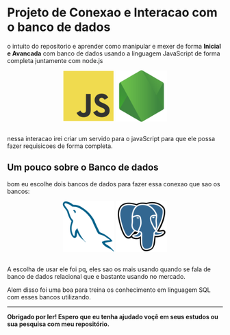 # Projeto de Conexao e Interacao com o banco de dados 

o intuito do repositorio e aprender como manipular e mexer de forma **Inicial e Avancada** com banco de dados usando a linguagem JavaScript de forma completa juntamente com node.js

<div align="center" style="display: inline_block">

<img align="center" alt="java" width="120" src="https://raw.githubusercontent.com/devicons/devicon/master/icons/javascript/javascript-original.svg">
<img align="center" alt="java" width="120" src="https://raw.githubusercontent.com/devicons/devicon/master/icons/nodejs/nodejs-original.svg">

</div>
<br>

nessa interacao irei criar um servido para o javaScript para que ele possa fazer requisicoes de forma completa.

## Um pouco sobre o Banco de dados 

bom eu escolhe dois bancos de dados para fazer essa conexao que sao os bancos: 

<div align="center" style="display: inline_block">
    <img align="center" alt="mysql" width="120" src="https://raw.githubusercontent.com/devicons/devicon/master/icons/mysql/mysql-original.svg">
   <img align="center" alt="PostgreSql" width="120" src="https://raw.githubusercontent.com/devicons/devicon/master/icons/postgresql/postgresql-original.svg"> 
</div>
<br>

A escolha de usar ele foi pq, eles sao os mais usando quando se fala de banco de dados relacional que e bastante usando no mercado. 

Alem disso foi uma boa para treina os conhecimento em linguagem SQL com esses bancos utilizando.

<!-- ## Links Úteis

Aqui abixo estão os links de outros repositorios que tenho em meu GitHub que possa se interressa:

- [Linguagem-C](https://github.com/Igornalves/Linguagem-C)
- [Projeto_Site-WhatsappBot](https://github.com/Igornalves/Projeto_Site-WhatsappBot)
- [Linguagem-Python](https://github.com/Igornalves/Linguagem-Python)
- [Biblioteca-React](https://github.com/Igornalves/Biblioteca-React)
- [Projeto_WallPaper-WL](https://github.com/Igornalves/Projeto_WallPaper-WL)
- [Calculadora-Digital_Front-End ](https://github.com/Igornalves/Calculadora-Digital_Front-End)
- [Projeto_Sistema_Hospitalar-Poo](https://github.com/Igornalves/Projeto_Sistema_Hospitalar-Poo) -->

---

**Obrigado por ler! Espero que eu tenha ajudado voçê em seus estudos ou sua pesquisa com meu repositório.**


